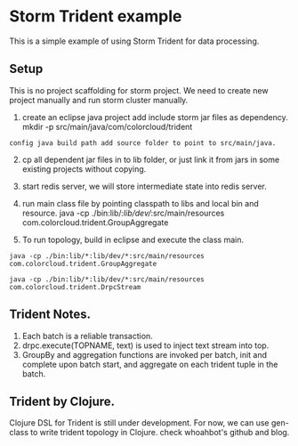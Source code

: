 # Storm Trident example

This is a simple example of using Storm Trident for data processing.

## Setup

This is no project scaffolding for storm project. We need to create new project manually and run storm cluster manually.

  1. create an eclipse java project add include storm jar files as dependency.
    mkdir -p src/main/java/com/colorcloud/trident

    config java build path add source folder to point to src/main/java.

  2. cp all dependent jar files in to lib folder, or just link it from jars in some existing projects without copying.

  3. start redis server, we will store intermediate state into redis server.

  4. run main class file by pointing classpath to libs and local bin and resource.
    java -cp ./bin:lib/*:lib/dev/*:src/main/resources com.colorcloud.trident.GroupAggregate

  5. To run topology, build in eclipse and execute the class main.

    java -cp ./bin:lib/*:lib/dev/*:src/main/resources com.colorcloud.trident.GroupAggregate

    java -cp ./bin:lib/*:lib/dev/*:src/main/resources com.colorcloud.trident.DrpcStream

## Trident Notes.

1. Each batch is a reliable transaction. 
2. drpc.execute(TOPNAME, text) is used to inject text stream into top.
3. GroupBy and aggregation functions are invoked per batch, init and complete upon batch start, and aggregate on each trident tuple in the batch.


## Trident by Clojure.

Clojure DSL for Trident is still under development. 
For now, we can use gen-class to write trident topology in Clojure.
check whoahbot's github and blog.